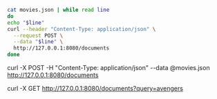 
```bash
cat movies.json | while read line
do
echo "$line"
curl --header "Content-Type: application/json" \
  --request POST \
  --data "$line" \
  http://127.0.0.1:8080/documents
done
```

curl -X POST -H "Content-Type: application/json" --data @movies.json http://127.0.0.1:8080/documents

curl -X GET http://127.0.0.1:8080/documents?query=avengers
